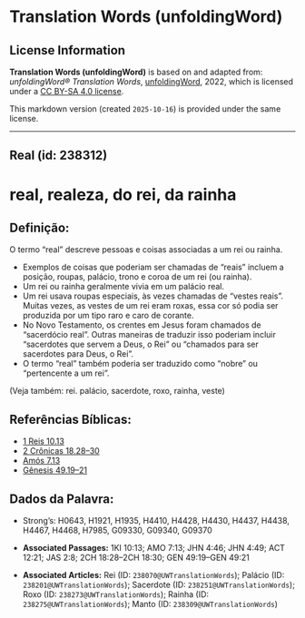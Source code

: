 # Translation Words (unfoldingWord)

## License Information

**Translation Words (unfoldingWord)** is based on and adapted from: _unfoldingWord® Translation Words_, [unfoldingWord](https://unfoldingword.org/utw), 2022, which is licensed under a [CC BY-SA 4.0 license](https://creativecommons.org/licenses/by-sa/4.0/legalcode.en).

This markdown version (created `2025-10-16`) is provided under the same license.



--------------------------------

## Real (id: 238312)

real, realeza, do rei, da rainha
================================

Definição:
----------

O termo “real” descreve pessoas e coisas associadas a um rei ou rainha.

* Exemplos de coisas que poderiam ser chamadas de “reais” incluem a posição, roupas, palácio, trono e coroa de um rei (ou rainha).
* Um rei ou rainha geralmente vivia em um palácio real.
* Um rei usava roupas especiais, às vezes chamadas de “vestes reais”. Muitas vezes, as vestes de um rei eram roxas, essa cor só podia ser produzida por um tipo raro e caro de corante.
* No Novo Testamento, os crentes em Jesus foram chamados de “sacerdócio real”. Outras maneiras de traduzir isso poderiam incluir “sacerdotes que servem a Deus, o Rei” ou “chamados para ser sacerdotes para Deus, o Rei”.
* O termo “real” também poderia ser traduzido como “nobre” ou “pertencente a um rei”.

(Veja também: rei. palácio, sacerdote, roxo, rainha, veste)

Referências Bíblicas:
---------------------

* [1 Reis 10\.13](https://ref.ly/1Kgs10:13)
* [2 Crônicas 18\.28–30](https://ref.ly/2Chr18:28-2Chr18:30)
* [Amós 7\.13](https://ref.ly/Amos7:13)
* [Gênesis 49\.19–21](https://ref.ly/Gen49:19-Gen49:21)

Dados da Palavra:
-----------------

* Strong’s: H0643, H1921, H1935, H4410, H4428, H4430, H4437, H4438, H4467, H4468, H7985, G09330, G09340, G09370

* **Associated Passages:** 1KI 10:13; AMO 7:13; JHN 4:46; JHN 4:49; ACT 12:21; JAS 2:8; 2CH 18:28–2CH 18:30; GEN 49:19–GEN 49:21
* **Associated Articles:** Rei (ID: `238070@UWTranslationWords`); Palácio (ID: `238201@UWTranslationWords`); Sacerdote (ID: `238251@UWTranslationWords`); Roxo (ID: `238273@UWTranslationWords`); Rainha (ID: `238275@UWTranslationWords`); Manto (ID: `238309@UWTranslationWords`)


